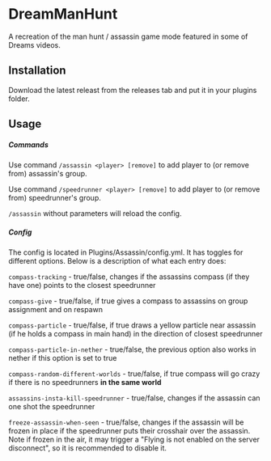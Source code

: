 # DreamManHunt
A recreation of the man hunt / assassin game mode featured in some of Dreams videos.

## Installation
Download the latest releast from the releases tab and put it in your plugins folder.

## Usage
##### Commands
Use command `/assassin <player> [remove]` to add player to (or remove from) assassin's group.

Use command `/speedrunner <player> [remove]` to add player to (or remove from) speedrunner's group.

`/assassin` without parameters will reload the config.

##### Config
The config is located in Plugins/Assassin/config.yml. It has toggles for different options. Below is a description of what each entry does:

`compass-tracking` - true/false, changes if the assassins compass (if they have one) points to the closest speedrunner

`compass-give` - true/false, if true gives a compass to assassins on group assignment and on respawn

`compass-particle` - true/false, if true draws a yellow particle near assassin (if he holds a compass in main hand) in the direction of closest speedrunner

`compass-particle-in-nether` - true/false, the previous option also works in nether if this option is set to true
 
`compass-random-different-worlds` - true/false, if true compass will go crazy if there is no speedrunners  __in the same world__

`assassins-insta-kill-speedrunner` - true/false, changes if the assassin can one shot the speedrunner

`freeze-assassin-when-seen` - true/false, changes if the assassin will be frozen in place if the speedrunner puts their crosshair over the assassin. Note if frozen in the air, it may trigger a "Flying is not enabled on the server disconnect", so it is recommended to disable it.